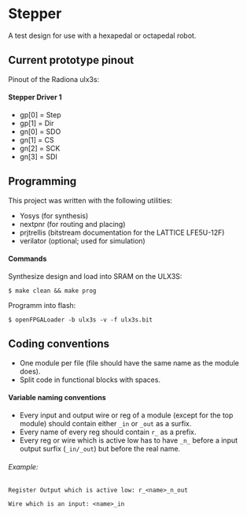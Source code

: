 # Stepper
A test design for use with a hexapedal or octapedal robot.

## Current prototype pinout
Pinout of the Radiona ulx3s:
#### Stepper Driver 1
* gp[0] = Step
* gp[1] = Dir
* gn[0] = SDO
* gn[1] = CS
* gn[2] = SCK
* gn[3] = SDI


## Programming
This project was written with the following utilities:
* Yosys (for synthesis)
* nextpnr (for routing and placing)
* prjtrellis (bitstream documentation for the LATTICE LFE5U-12F)
* verilator (optional; used for simulation)

#### Commands
Synthesize design and load into SRAM on the ULX3S:

`$ make clean && make prog`

Programm into flash:

`$ openFPGALoader -b ulx3s -v -f ulx3s.bit`


## Coding conventions
* One module per file (file should have the same name as the module does).
* Split code in functional blocks with spaces.

#### Variable naming conventions
* Every input and output wire or reg of a module (except for the top module) should contain either `_in` or `_out` as a surfix.
* Every name of every reg should contain `r_` as a prefix.
* Every reg or wire which is active low has to have `_n_` before a input output surfix (`_in/_out`) but before the real name.

###### Example:
`Register Output which is active low: r_<name>_n_out`

`Wire which is an input: <name>_in`
